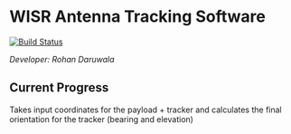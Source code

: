 # WISR Antenna Tracking Software
[![Build Status](https://api.travis-ci.org/wispacerace/ground-station-tracker.svg?branch=master)](https://travis-ci.org/wispacerace/ground-station-tracker)


*Developer: Rohan Daruwala*

## Current Progress

Takes input coordinates for the payload + tracker and calculates the final orientation for the tracker (bearing and elevation)